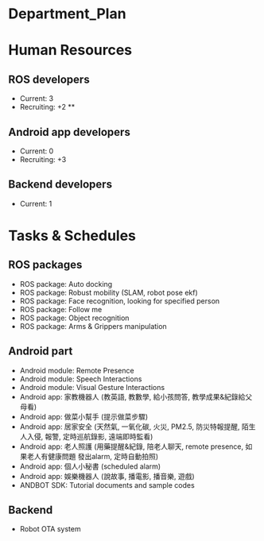 # Department_Plan

# Human Resources
## ROS developers
* Current: 3
* Recruiting: +2
** 

## Android app developers
* Current: 0
* Recruiting: +3

## Backend developers
* Current: 1

# Tasks & Schedules
## ROS packages
* ROS package: Auto docking
* ROS package: Robust mobility (SLAM, robot pose ekf)
* ROS package: Face recognition, looking for specified person
* ROS package: Follow me
* ROS package: Object recognition
* ROS package: Arms & Grippers manipulation


## Android part
* Android module: Remote Presence
* Android module: Speech Interactions
* Android module: Visual Gesture Interactions
* Android app: 家教機器人 (教英語, 教數學, 給小孩問答, 教學成果&紀錄給父母看)
* Android app: 做菜小幫手 (提示做菜步驟)
* Android app: 居家安全 (天然氣, 一氧化碳, 火災, PM2.5, 防災特報提醒, 陌生人入侵, 報警, 定時巡航錄影, 遠端即時監看)
* Android app: 老人照護 (用藥提醒&紀錄, 陪老人聊天, remote presence, 如果老人有健康問題 發出alarm, 定時自動拍照)
* Android app: 個人小秘書 (scheduled alarm)
* Android app: 娛樂機器人 (說故事, 播電影, 播音樂, 遊戲)
* ANDBOT SDK: Tutorial documents and sample codes

## Backend
* Robot OTA system




